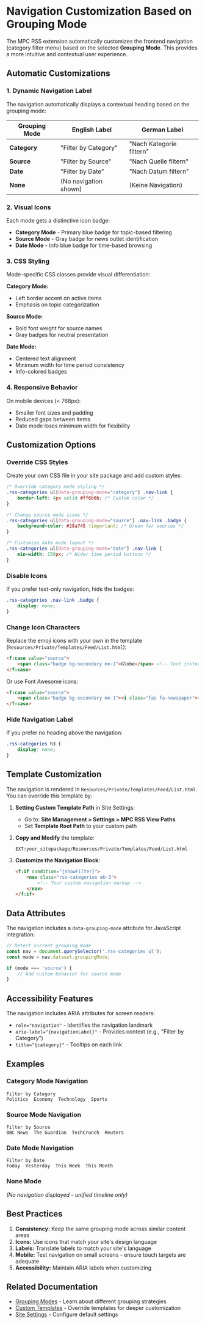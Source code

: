 # Navigation Customization Based on Grouping Mode

The MPC RSS extension automatically customizes the frontend navigation (category filter menu) based on the selected **Grouping Mode**. This provides a more intuitive and contextual user experience.

## Automatic Customizations

### 1. **Dynamic Navigation Label**

The navigation automatically displays a contextual heading based on the grouping mode:

| Grouping Mode | English Label | German Label |
|---------------|---------------|--------------|
| **Category** | "Filter by Category" | "Nach Kategorie filtern" |
| **Source** | "Filter by Source" | "Nach Quelle filtern" |
| **Date** | "Filter by Date" | "Nach Datum filtern" |
| **None** | (No navigation shown) | (Keine Navigation) |

### 2. **Visual Icons**

Each mode gets a distinctive icon badge:

- **Category Mode** - Primary blue badge for topic-based filtering
- **Source Mode** - Gray badge for news outlet identification
- **Date Mode** - Info blue badge for time-based browsing

### 3. **CSS Styling**

Mode-specific CSS classes provide visual differentiation:

**Category Mode:**
- Left border accent on active items
- Emphasis on topic categorization

**Source Mode:**
- Bold font weight for source names
- Gray badges for neutral presentation

**Date Mode:**
- Centered text alignment
- Minimum width for time period consistency
- Info-colored badges

### 4. **Responsive Behavior**

On mobile devices (< 768px):
- Smaller font sizes and padding
- Reduced gaps between items
- Date mode loses minimum width for flexibility

## Customization Options

### Override CSS Styles

Create your own CSS file in your site package and add custom styles:

```css
/* Override category mode styling */
.rss-categories ul[data-grouping-mode="category"] .nav-link {
    border-left: 4px solid #ff6b6b; /* Custom color */
}

/* Change source mode icons */
.rss-categories ul[data-grouping-mode="source"] .nav-link .badge {
    background-color: #28a745 !important; /* Green for sources */
}

/* Customize date mode layout */
.rss-categories ul[data-grouping-mode="date"] .nav-link {
    min-width: 150px; /* Wider time period buttons */
}
```

### Disable Icons

If you prefer text-only navigation, hide the badges:

```css
.rss-categories .nav-link .badge {
    display: none;
}
```

### Change Icon Characters

Replace the emoji icons with your own in the template (`Resources/Private/Templates/Feed/List.html`):

```html
<f:case value="source">
    <span class="badge bg-secondary me-1">Globe</span> <!-- Text instead of icon -->
</f:case>
```

Or use Font Awesome icons:

```html
<f:case value="source">
    <span class="badge bg-secondary me-1"><i class="fas fa-newspaper"></i></span>
</f:case>
```

### Hide Navigation Label

If you prefer no heading above the navigation:

```css
.rss-categories h3 {
    display: none;
}
```

## Template Customization

The navigation is rendered in `Resources/Private/Templates/Feed/List.html`. You can override this template by:

1. **Setting Custom Template Path** in Site Settings:
   - Go to: **Site Management > Settings > MPC RSS View Paths**
   - Set **Template Root Path** to your custom path

2. **Copy and Modify** the template:
   ```
   EXT:your_sitepackage/Resources/Private/Templates/Feed/List.html
   ```

3. **Customize the Navigation Block:**
   ```html
   <f:if condition="{showFilter}">
       <nav class="rss-categories mb-3">
           <!-- Your custom navigation markup -->
       </nav>
   </f:if>
   ```

## Data Attributes

The navigation includes a `data-grouping-mode` attribute for JavaScript integration:

```javascript
// Detect current grouping mode
const nav = document.querySelector('.rss-categories ul');
const mode = nav.dataset.groupingMode;

if (mode === 'source') {
    // Add custom behavior for source mode
}
```

## Accessibility Features

The navigation includes ARIA attributes for screen readers:

- `role="navigation"` - Identifies the navigation landmark
- `aria-label="{navigationLabel}"` - Provides context (e.g., "Filter by Category")
- `title="{category}"` - Tooltips on each link

## Examples

### Category Mode Navigation
```
Filter by Category
Politics  Economy  Technology  Sports
```

### Source Mode Navigation
```
Filter by Source
BBC News  The Guardian  TechCrunch  Reuters
```

### Date Mode Navigation
```
Filter by Date
Today  Yesterday  This Week  This Month
```

### None Mode
*(No navigation displayed - unified timeline only)*

## Best Practices

1. **Consistency:** Keep the same grouping mode across similar content areas
2. **Icons:** Use icons that match your site's design language
3. **Labels:** Translate labels to match your site's language
4. **Mobile:** Test navigation on small screens - ensure touch targets are adequate
5. **Accessibility:** Maintain ARIA labels when customizing

## Related Documentation

- [Grouping Modes](GroupingModes.md) - Learn about different grouping strategies
- [Custom Templates](CustomTemplates.md) - Override templates for deeper customization
- [Site Settings](../README.md#configuration) - Configure default settings

